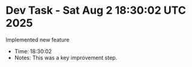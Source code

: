# Dev Task - Sat Aug  2 18:30:02 UTC 2025
Implemented new feature
- Time: 18:30:02
- Notes: This was a key improvement step.
